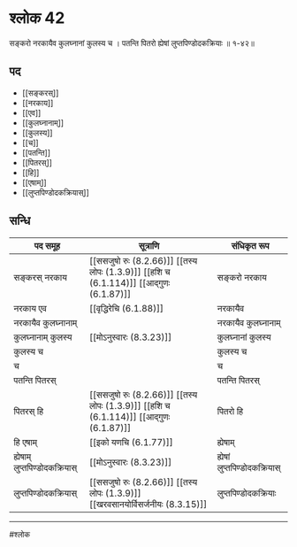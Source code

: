 # श्लोक 42

सङ्करो नरकायैव कुलघ्नानां कुलस्य च ।
पतन्ति पितरो ह्येषां लुप्तपिण्डोदकक्रियाः ॥ १-४२॥


## पद 

- [[सङ्करस्]]
- [[नरकाय]]
- [[एव]]
- [[कुलघ्नानाम्]]
- [[कुलस्य]]
- [[च]]
- [[पतन्ति]]
- [[पितरस्]]
- [[हि]]
- [[एषाम्]]
- [[लुप्तपिण्डोदकक्रियास्]]

## सन्धि

| पद समूह | सूत्राणि | संधिकृत रूप |
| ----- | ----- | ----- |
| सङ्करस् नरकाय |  [[ससजुषो रुः (8.2.66)]] [[तस्य लोपः (1.3.9)]] [[हशि च (6.1.114)]] [[आद्गुणः (6.1.87)]] | सङ्करो नरकाय |
| नरकाय एव |  [[वृद्धिरेचि (6.1.88)]] | नरकायैव |
| नरकायैव कुलघ्नानाम् |  | नरकायैव कुलघ्नानाम् |
| कुलघ्नानाम् कुलस्य |  [[मोऽनुस्वारः (8.3.23)]] | कुलघ्नानां कुलस्य |
| कुलस्य च |  | कुलस्य च |
| च |  | च |
| पतन्ति पितरस् |  | पतन्ति पितरस् |
| पितरस् हि |  [[ससजुषो रुः (8.2.66)]] [[तस्य लोपः (1.3.9)]] [[हशि च (6.1.114)]] [[आद्गुणः (6.1.87)]] | पितरो हि |
| हि एषाम् |  [[इको यणचि (6.1.77)]] | ह्येषाम् |
| ह्येषाम् लुप्तपिण्डोदकक्रियास् |  [[मोऽनुस्वारः (8.3.23)]] | ह्येषां लुप्तपिण्डोदकक्रियास् |
| लुप्तपिण्डोदकक्रियास् |  [[ससजुषो रुः (8.2.66)]] [[तस्य लोपः (1.3.9)]] [[खरवसानयोर्विसर्जनीयः (8.3.15)]] | लुप्तपिण्डोदकक्रियाः |


---

#श्लोक